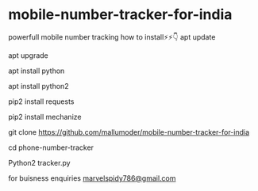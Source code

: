 # mobile-number-tracker-for-india
powerfull mobile number tracking
how to install⚡⚡👇
apt update

apt upgrade

apt install python

apt install python2

pip2 install requests

pip2 install mechanize

git clone https://github.com/mallumoder/mobile-number-tracker-for-india

cd phone-number-tracker

Python2 tracker.py















for buisness enquiries marvelspidy786@gmail.com
